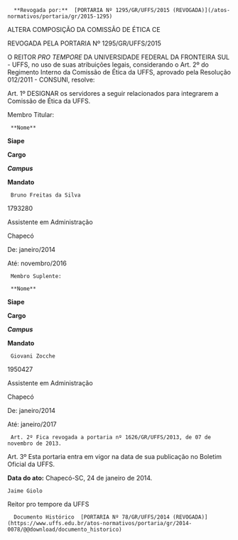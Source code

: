       **Revogada por:**  [PORTARIA Nº 1295/GR/UFFS/2015 (REVOGADA)](/atos-normativos/portaria/gr/2015-1295) 

   ALTERA COMPOSIÇÃO DA COMISSÃO DE ÉTICA CE  

REVOGADA PELA PORTARIA Nº 1295/GR/UFFS/2015

 O REITOR *PRO TEMPORE* DA UNIVERSIDADE FEDERAL DA FRONTEIRA SUL - UFFS, no uso de suas atribuições legais, considerando o Art. 2º do Regimento Interno da Comissão de Ética da UFFS, aprovado pela Resolução 012/2011 - CONSUNI, resolve:

 Art. 1º DESIGNAR os servidores a seguir relacionados para integrarem a Comissão de Ética da UFFS.

 Membro Titular:

     **Nome**

   **Siape**

   **Cargo**

   ***Campus***

   **Mandato**

     Bruno Freitas da Silva

   1793280

   Assistente em Administração

   Chapecó

   De: janeiro/2014

 Até: novembro/2016

     Membro Suplente:

     **Nome**

   **Siape**

   **Cargo**

   ***Campus***

   **Mandato**

     Giovani Zocche

   1950427

   Assistente em Administração

   Chapecó

   De: janeiro/2014

 Até: janeiro/2017

     Art. 2º Fica revogada a portaria nº 1626/GR/UFFS/2013, de 07 de novembro de 2013.

 Art. 3º Esta portaria entra em vigor na data de sua publicação no Boletim Oficial da UFFS.

  

   **Data do ato:** Chapecó-SC, 24 de janeiro de 2014.   
 

    Jaime Giolo    
 Reitor pro tempore da UFFS 

      Documento Histórico  [PORTARIA Nº 78/GR/UFFS/2014 (REVOGADA)](https://www.uffs.edu.br/atos-normativos/portaria/gr/2014-0078/@@download/documento_historico)     
      